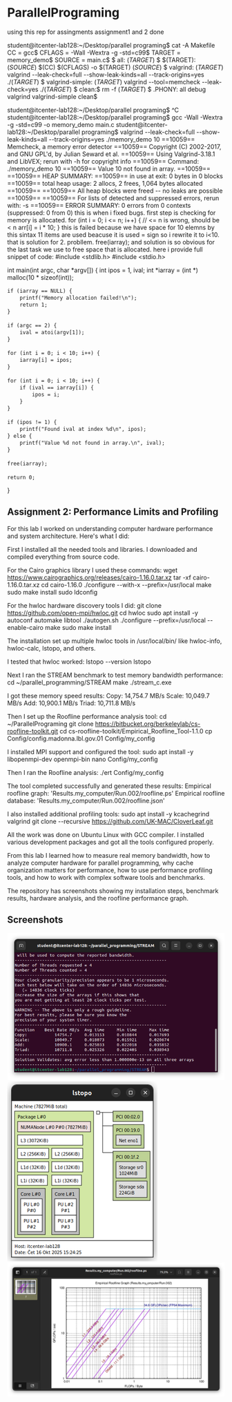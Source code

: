 
# ParallelPrograming
using this rep for assingments
assignment1 and 2 done 

student@itcenter-lab128:~/Desktop/parallel programing$ cat -A Makefile
CC = gcc$
CFLAGS = -Wall -Wextra -g -std=c99$
TARGET = memory_demo$
SOURCE = main.c$
$
all: $(TARGET)$
$
$(TARGET): $(SOURCE)$
    $(CC) $(CFLAGS) -o $(TARGET) $(SOURCE)$
$
valgrind: $(TARGET)$
    valgrind --leak-check=full --show-leak-kinds=all --track-origins=yes ./$(TARGET)$
$
valgrind-simple: $(TARGET)$
    valgrind --tool=memcheck --leak-check=yes ./$(TARGET)$
$
clean:$
    rm -f $(TARGET)$
$
.PHONY: all debug valgrind valgrind-simple clean$

student@itcenter-lab128:~/Desktop/parallel programing$ ^C
student@itcenter-lab128:~/Desktop/parallel programing$ gcc -Wall -Wextra -g -std=c99 -o memory_demo main.c
student@itcenter-lab128:~/Desktop/parallel programing$ valgrind --leak-check=full --show-leak-kinds=all --track-origins=yes ./memory_demo 10
==10059== Memcheck, a memory error detector
==10059== Copyright (C) 2002-2017, and GNU GPL'd, by Julian Seward et al.
==10059== Using Valgrind-3.18.1 and LibVEX; rerun with -h for copyright info
==10059== Command: ./memory_demo 10
==10059== 
Value 10 not found in array.
==10059== 
==10059== HEAP SUMMARY:
==10059==     in use at exit: 0 bytes in 0 blocks
==10059==   total heap usage: 2 allocs, 2 frees, 1,064 bytes allocated
==10059== 
==10059== All heap blocks were freed -- no leaks are possible
==10059== 
==10059== For lists of detected and suppressed errors, rerun with: -s
==10059== ERROR SUMMARY: 0 errors from 0 contexts (suppressed: 0 from 0) this is when i fixed bugs.
first step is checking for memory is allocated.  for (int i = 0; i <= n; i++) {   // <= n is wrong, should be < n
        arr[i] = i * 10;
    }
this is failed because we have space for 10 elemns by this sintax 11 items are used beacuse it is used = sign so i rewrite it to i<10. that is solution for 2. probllem. 
    free(iarray);
     and solution is so obvious for the last task we use to free space that is allocated. here i provide full snippet of code:
     #include <stdlib.h>
#include <stdio.h>

int main(int argc, char *argv[]) {
    int ipos = 1, ival;
    int *iarray = (int *) malloc(10 * sizeof(int));
    
    if (iarray == NULL) {
        printf("Memory allocation failed!\n");
        return 1;
    }
    
    if (argc == 2) {
        ival = atoi(argv[1]);
    }

    for (int i = 0; i < 10; i++) {
        iarray[i] = ipos;
    }

    for (int i = 0; i < 10; i++) {
        if (ival == iarray[i]) {
            ipos = i;
        }
    }

    if (ipos != 1) {
        printf("Found ival at index %d\n", ipos);
    } else {
        printf("Value %d not found in array.\n", ival);
    }

    free(iarray);
    
    return 0;
}
## Assignment 2: Performance Limits and Profiling
For this lab I worked on understanding computer hardware performance and system architecture. Here's what I did:

First I installed all the needed tools and libraries. I downloaded and compiled everything from source code.

For the Cairo graphics library I used these commands:
wget https://www.cairographics.org/releases/cairo-1.16.0.tar.xz
tar -xf cairo-1.16.0.tar.xz
cd cairo-1.16.0
./configure --with-x --prefix=/usr/local
make
sudo make install
sudo ldconfig

For the hwloc hardware discovery tools I did:
git clone https://github.com/open-mpi/hwloc.git
cd hwloc
sudo apt install -y autoconf automake libtool
./autogen.sh
./configure --prefix=/usr/local --enable-cairo
make
sudo make install

The installation set up multiple hwloc tools in /usr/local/bin/ like hwloc-info, hwloc-calc, lstopo, and others.

I tested that hwloc worked:
lstopo --version
lstopo

Next I ran the STREAM benchmark to test memory bandwidth performance:
cd ~/parallel_programming/STREAM
make
./stream_c.exe

I got these memory speed results:
Copy: 14,754.7 MB/s
Scale: 10,049.7 MB/s
Add: 10,900.1 MB/s
Triad: 10,711.8 MB/s

Then I set up the Roofline performance analysis tool:
cd ~/ParallelPrograming
git clone https://bitbucket.org/berkeleylab/cs-roofline-toolkit.git
cd cs-roofline-toolkit/Empirical_Roofline_Tool-1.1.0
cp Config/config.madonna.lbl.gov.01 Config/my_config

I installed MPI support and configured the tool:
sudo apt install -y libopenmpi-dev openmpi-bin
nano Config/my_config

Then I ran the Roofline analysis:
./ert Config/my_config

The tool completed successfully and generated these results:
Empirical roofline graph: 'Results.my_computer/Run.002/roofline.ps'
Empirical roofline database: 'Results.my_computer/Run.002/roofline.json'

I also installed additional profiling tools:
sudo apt install -y kcachegrind valgrind
git clone --recursive https://github.com/UK-MAC/CloverLeaf.git

All the work was done on Ubuntu Linux with GCC compiler. I installed various development packages and got all the tools configured properly.

From this lab I learned how to measure real memory bandwidth, how to analyze computer hardware for parallel programming, why cache organization matters for performance, how to use performance profiling tools, and how to work with complex software tools and benchmarks.

The repository has screenshots showing my installation steps, benchmark results, hardware analysis, and the roofline performance graph.
## Screenshots

![STREAM Benchmark Results](Screenshot%20from%202025-10-16%2015-22-15.png)
![Hardware Topology](Screenshot%20from%202025-10-16%2015-25-28.png)
![Roofline Performance Graph](Screenshot%20from%202025-10-16%2016-38-26.png)

